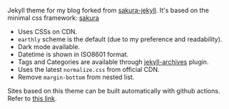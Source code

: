 Jekyll theme for my blog forked from [sakura-jekyll](https://github.com/oxalorg/sakura-jekyll). It's based on the minimal css framework: [sakura](https://github.com/oxalorg/sakura)

- Uses CSSs on CDN.
- `earthly` scheme is the default (due to my preference and readability).
- Dark mode available.
- Datetime is shown in ISO8601 format.
- Tags and Categories are available through [jekyll-archives](https://github.com/jekyll/jekyll-archives) plugin.
- Uses the latest `normalize.css` from official CDN.
- Remove `margin-bottom` from nested list.

Sites based on this theme can be built automatically with github actions. Refer to [this link](https://jekyllrb.com/docs/continuous-integration/github-actions/#setting-up-the-action).
